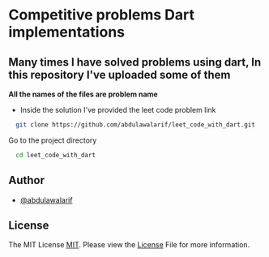 # Competitive problems Dart implementations

## Many times I have solved problems using dart, In this repository I've uploaded some of them 

**All the names of the files are problem name** 
- Inside the solution I've provided the leet code problem link

```bash
  git clone https://github.com/abdulawalarif/leet_code_with_dart.git
```

Go to the project directory

```bash
  cd leet_code_with_dart
```
 
## Author

- [@abdulawalarif](https://github.com/abdulawalarif)
 

## License

The MIT License [MIT](https://choosealicense.com/licenses/mit/). Please view the [License](LICENSE) File for more information.
